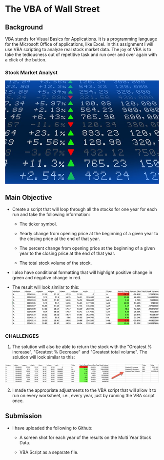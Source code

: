 # The VBA of Wall Street

## Background
VBA stands for Visual Basics for Applications. It is a programming language for the Microsoft Office of applications, like Excel. In this assignment I will use VBA scripting to analyze real stock market data. The joy of VBA is to take the tediousness out of repetitive task and run over and over again with a click of the button.

### Stock Market Analyst
![stock market](Images/stockmarket.jpg)

## Main Objective
* Create a script that will loop through all the stocks for one year for each run and take the following information:

  * The ticker symbol.

  * Yearly change from opening price at the beginning of a given year to the closing price at the end of that year.

  * The percent change from opening price at the beginning of a given year to the closing price at the end of that year.

  * The total stock volume of the stock.

* I also have conditional formatting that will highlight positive change in green and negative change in red.

* The result will look similar to this:
![moderate_solution](Images/moderate_solution.png)

### CHALLENGES

1. The solution will also be able to return the stock with the "Greatest % increase", "Greatest % Decrease" and "Greatest total volume". The solution will look similar to this:

![hard_solution](Images/hard_solution.png)

2. I made the appropriate adjustments to the VBA script that will allow it to run on every worksheet, i.e., every year, just by running the VBA script once.

## Submission

* I have uploaded the following to Github:

  * A screen shot for each year of the results on the Multi Year Stock Data.

  * VBA Script as a separate file.
